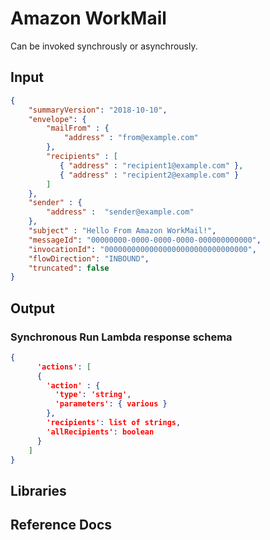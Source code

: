 # Amazon WorkMail

Can be invoked synchrously or asynchrously.

## Input

```json
{
    "summaryVersion": "2018-10-10",
    "envelope": {
        "mailFrom" : {
            "address" : "from@example.com"
        },
        "recipients" : [
           { "address" : "recipient1@example.com" },
           { "address" : "recipient2@example.com" }
        ]
    },
    "sender" : {
        "address" :  "sender@example.com"
    },
    "subject" : "Hello From Amazon WorkMail!",
    "messageId": "00000000-0000-0000-0000-000000000000",
    "invocationId": "00000000000000000000000000000000",
    "flowDirection": "INBOUND",
    "truncated": false
}
```

## Output

### Synchronous Run Lambda response schema

```json
{
      'actions': [                          
      {
        'action' : {                       
          'type': 'string',                 
          'parameters': { various }       
        },
        'recipients': list of strings,      
        'allRecipients': boolean            
      }
    ]
}
```

## Libraries

## Reference Docs
